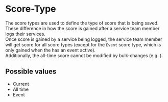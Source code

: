 # Score-Type

The score types are used to define the type of score that is being saved. \
These difference in how the score is gained after a service team member logs their services. \
Once score is gained by a service being logged, the service team member will get score for all score types (except for
the `Event` score type, which is only gained when the [](Carry-Type.md) has an event active). \
Additionally, the all-time score cannot be modified by bulk-changes (e.g. [](manage-score-reset.topic)).

## Possible values

- Current
- All time
- Event
